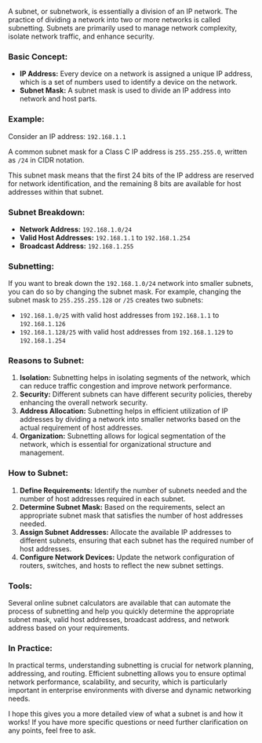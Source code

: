 A subnet, or subnetwork, is essentially a division of an IP network. The practice of dividing a network into two or more networks is called subnetting. Subnets are primarily used to manage network complexity, isolate network traffic, and enhance security.

### Basic Concept:
- **IP Address:** Every device on a network is assigned a unique IP address, which is a set of numbers used to identify a device on the network. 
- **Subnet Mask:** A subnet mask is used to divide an IP address into network and host parts.

### Example:

Consider an IP address: `192.168.1.1`

A common subnet mask for a Class C IP address is `255.255.255.0`, written as `/24` in CIDR notation. 

This subnet mask means that the first 24 bits of the IP address are reserved for network identification, and the remaining 8 bits are available for host addresses within that subnet.

### Subnet Breakdown:
- **Network Address:** `192.168.1.0/24`
- **Valid Host Addresses:** `192.168.1.1` to `192.168.1.254`
- **Broadcast Address:** `192.168.1.255`

### Subnetting:
If you want to break down the `192.168.1.0/24` network into smaller subnets, you can do so by changing the subnet mask. For example, changing the subnet mask to `255.255.255.128` or `/25` creates two subnets:
- `192.168.1.0/25` with valid host addresses from `192.168.1.1` to `192.168.1.126`
- `192.168.1.128/25` with valid host addresses from `192.168.1.129` to `192.168.1.254`

### Reasons to Subnet:
1. **Isolation:** Subnetting helps in isolating segments of the network, which can reduce traffic congestion and improve network performance.
2. **Security:** Different subnets can have different security policies, thereby enhancing the overall network security.
3. **Address Allocation:** Subnetting helps in efficient utilization of IP addresses by dividing a network into smaller networks based on the actual requirement of host addresses.
4. **Organization:** Subnetting allows for logical segmentation of the network, which is essential for organizational structure and management.

### How to Subnet:
1. **Define Requirements:** Identify the number of subnets needed and the number of host addresses required in each subnet.
2. **Determine Subnet Mask:** Based on the requirements, select an appropriate subnet mask that satisfies the number of host addresses needed.
3. **Assign Subnet Addresses:** Allocate the available IP addresses to different subnets, ensuring that each subnet has the required number of host addresses.
4. **Configure Network Devices:** Update the network configuration of routers, switches, and hosts to reflect the new subnet settings.

### Tools:
Several online subnet calculators are available that can automate the process of subnetting and help you quickly determine the appropriate subnet mask, valid host addresses, broadcast address, and network address based on your requirements.

### In Practice:
In practical terms, understanding subnetting is crucial for network planning, addressing, and routing. Efficient subnetting allows you to ensure optimal network performance, scalability, and security, which is particularly important in enterprise environments with diverse and dynamic networking needs.

I hope this gives you a more detailed view of what a subnet is and how it works! If you have more specific questions or need further clarification on any points, feel free to ask.
